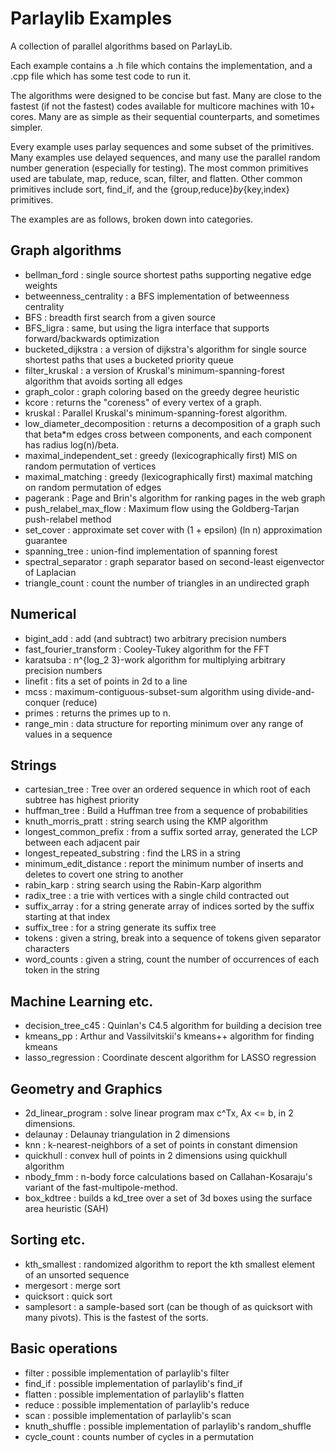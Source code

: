 # Parlaylib Examples

A collection of parallel algorithms based on ParlayLib.

Each example contains a .h file which contains the implementation, and
a .cpp file which has some test code to run it.

The algorithms were designed to be concise but fast.  Many are close
to the fastest (if not the fastest) codes available for multicore
machines with 10+ cores.  Many are as simple as their sequential
counterparts, and sometimes simpler.

Every example uses parlay sequences and some subset of the primitives.
Many examples use delayed sequences, and many use the parallel random
number generation (especially for testing).  The most common
primitives used are tabulate, map, reduce, scan, filter, and flatten.
Other common primitives include sort, find_if, and the
{group,reduce}_by_{key,index} primitives.

The examples are as follows, broken down into categories.

## Graph algorithms

- bellman_ford : single source shortest paths supporting negative edge weights
- betweenness_centrality : a BFS implementation of betweenness centrality
- BFS : breadth first search from a given source
- BFS_ligra : same, but using the ligra interface that supports forward/backwards optimization
- bucketed_dijkstra : a version of dijkstra's algorithm for single source shortest paths that uses a bucketed priority queue
- filter_kruskal : a version of Kruskal's minimum-spanning-forest algorithm that avoids sorting all edges
- graph_color : graph coloring based on the greedy degree heuristic
- kcore : returns the "coreness" of every vertex of a graph.
- kruskal : Parallel Kruskal's minimum-spanning-forest algorithm.
- low_diameter_decomposition : returns a decomposition of a graph such that beta*m edges cross between components, and each component has radius log(n)/beta.
- maximal_independent_set : greedy (lexicographically first) MIS on random permutation of vertices
- maximal_matching : greedy (lexicographically first) maximal matching on random permutation of edges
- pagerank : Page and Brin's algorithm for ranking pages in the web graph
- push_relabel_max_flow : Maximum flow using the Goldberg-Tarjan push-relabel method
- set_cover : approximate set cover with (1 + epsilon) (ln n) approximation guarantee
- spanning_tree : union-find implementation of spanning forest
- spectral_separator : graph separator based on second-least eigenvector of Laplacian
- triangle_count : count the number of triangles in an undirected graph

## Numerical
- bigint_add : add (and subtract) two arbitrary precision numbers
- fast_fourier_transform : Cooley-Tukey algorithm for the FFT
- karatsuba : n^{log_2 3}-work algorithm for multiplying arbitrary precision numbers
- linefit : fits a set of points in 2d to a line
- mcss : maximum-contiguous-subset-sum algorithm using divide-and-conquer (reduce)
- primes : returns the primes up to n.
- range_min : data structure for reporting minimum over any range of values in a sequence

## Strings
- cartesian_tree : Tree over an ordered sequence in which root of each subtree has highest priority
- huffman_tree : Build a Huffman tree from a sequence of probabilities
- knuth_morris_pratt : string search using the KMP algorithm
- longest_common_prefix : from a suffix sorted array, generated the LCP between each adjacent pair
- longest_repeated_substring : find the LRS in a string
- minimum_edit_distance : report the minimum number of inserts and deletes to covert one string to another
- rabin_karp : string search using the Rabin-Karp algorithm
- radix_tree : a trie with vertices with a single child contracted out
- suffix_array : for a string generate array of indices sorted by the suffix starting at that index
- suffix_tree : for a string generate its suffix tree
- tokens : given a string, break into a sequence of tokens given separator characters
- word_counts : given a string, count the number of occurrences of each token in the string

## Machine Learning etc.

- decision_tree_c45 : Quinlan's C4.5 algorithm for building a decision tree
- kmeans_pp : Arthur and Vassilvitskii's kmeans++ algorithm for finding kmeans
- lasso_regression : Coordinate descent algorithm for LASSO regression

## Geometry and Graphics

- 2d_linear_program : solve linear program max c^Tx, Ax <= b, in 2 dimensions.
- delaunay : Delaunay triangulation in 2 dimensions
- knn : k-nearest-neighbors of a set of points in constant dimension
- quickhull : convex hull of points in 2 dimensions using quickhull algorithm
- nbody_fmm : n-body force calculations based on Callahan-Kosaraju's variant of the fast-multipole-method.
- box_kdtree : builds a kd_tree over a set of 3d boxes using the surface area heuristic (SAH)

## Sorting etc.

- kth_smallest : randomized algorithm to report the kth smallest element of an unsorted sequence
- mergesort : merge sort
- quicksort : quick sort
- samplesort : a sample-based sort (can be though of as quicksort with many pivots).  This is the fastest of the sorts.

## Basic operations

- filter : possible implementation of parlaylib's filter
- find_if : possible implementation of parlaylib's find_if
- flatten : possible implementation of parlaylib's flatten
- reduce : possible implementation of parlaylib's reduce
- scan : possible implementation of parlaylib's scan
- knuth_shuffle : possible implementation of parlaylib's random_shuffle
- cycle_count : counts number of cycles in a permutation
